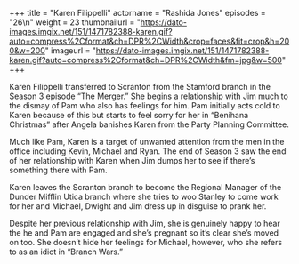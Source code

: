 +++
title = "Karen Filippelli"
actorname = "Rashida Jones"
episodes = "26\n"
weight = 23
thumbnailurl = "https://dato-images.imgix.net/151/1471782388-karen.gif?auto=compress%2Cformat&ch=DPR%2CWidth&crop=faces&fit=crop&h=200&w=200"
imageurl = "https://dato-images.imgix.net/151/1471782388-karen.gif?auto=compress%2Cformat&ch=DPR%2CWidth&fm=jpg&w=500"
+++

Karen Filippelli transferred to Scranton from the Stamford branch in the Season 3 episode “The Merger.” She begins a relationship with Jim much to the dismay of Pam who also has feelings for him. Pam initially acts cold to Karen because of this but starts to feel sorry for her in “Benihana Christmas” after Angela banishes Karen from the Party Planning Committee.

Much like Pam, Karen is a target of unwanted attention from the men in the office including Kevin, Michael and Ryan. The end of Season 3 saw the end of her relationship with Karen when Jim dumps her to see if there’s something there with Pam.

Karen leaves the Scranton branch to become the Regional Manager of the Dunder Mifflin Utica branch where she tries to woo Stanley to come work for her and Michael, Dwight and Jim dress up in disguise to prank her.

Despite her previous relationship with Jim, she is genuinely happy to hear the he and Pam are engaged and she’s pregnant so it’s clear she’s moved on too. She doesn’t hide her feelings for Michael, however, who she refers to as an idiot in “Branch Wars.”